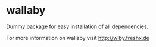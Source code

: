 wallaby
=======

Dummy package for easy installation of all dependencies.

For more information on wallaby visit http://wlby.freshx.de

